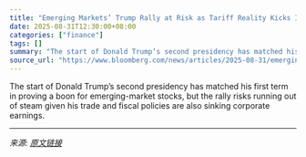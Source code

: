 ```yaml
---
title: "Emerging Markets’ Trump Rally at Risk as Tariff Reality Kicks In"
date: 2025-08-31T12:30:00+08:00
categories: ["finance"]
tags: []
summary: "The start of Donald Trump’s second presidency has matched his first term in proving a boon for emerging-market stocks, but the rally risks running out of steam given his trade and fiscal policies are "
source_url: "https://www.bloomberg.com/news/articles/2025-08-31/emerging-markets-trump-rally-at-risk-as-tariff-reality-kicks-in"
---
```


The start of Donald Trump’s second presidency has matched his first term in proving a boon for emerging-market stocks, but the rally risks running out of steam given his trade and fiscal policies are also sinking corporate earnings.

---

*来源: [原文链接](https://www.bloomberg.com/news/articles/2025-08-31/emerging-markets-trump-rally-at-risk-as-tariff-reality-kicks-in)*
